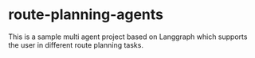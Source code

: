 # route-planning-agents
This is a sample multi agent project based on Langgraph which supports the user in different route planning tasks.
